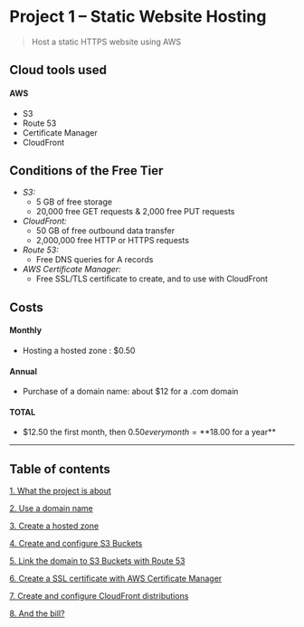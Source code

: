 # Project 1 – Static Website Hosting

> Host a static HTTPS website using AWS

## Cloud tools used
#### AWS
- S3
- Route 53
- Certificate Manager
- CloudFront

## Conditions of the Free Tier
-	*S3:*
    -	5 GB of free storage
    -	20,000 free GET requests & 2,000 free PUT requests
-	*CloudFront:*
    -	50 GB of free outbound data transfer
    -	2,000,000 free HTTP or HTTPS requests
-	*Route 53:*
    -   Free DNS queries for A records
-	*AWS Certificate Manager:*
    -	Free SSL/TLS certificate to create, and to use with CloudFront

## Costs
#### Monthly
- Hosting a hosted zone : $0.50

#### Annual
- Purchase of a domain name: about $12 for a .com domain

#### TOTAL
- $12.50 the first month, then $0.50 every month = **$18.00 for a year**

___

## Table of contents

[1. What the project is about](/projects/project-1/part-1/README.md)

[2. Use a domain name](/projects/project-1/part-2/README.md)

[3. Create a hosted zone](/projects/project-1/part-3/README.md)

[4. Create and configure S3 Buckets](/projects/project-1/part-4/README.md)

[5. Link the domain to S3 Buckets with Route 53](/projects/project-1/part-5/README.md)

[6. Create a SSL certificate with AWS Certificate Manager](/projects/project-1/part-6/README.md)

[7. Create and configure CloudFront distributions](/projects/project-1/part-7/README.md)

[8. And the bill?](/projects/project-1/part-8/README.md)
